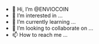 - 👋 Hi, I’m @ENVIOCOIN
- 👀 I’m interested in ...
- 🌱 I’m currently learning ...
- 💞️ I’m looking to collaborate on ...
- 📫 How to reach me ...

<!---
ENVIOCOIN/ENVIOCOIN is a ✨ special ✨ repository because its `README.md` (this file) appears on your GitHub profile.
You can click the Preview link to take a look at your changes.
--->
